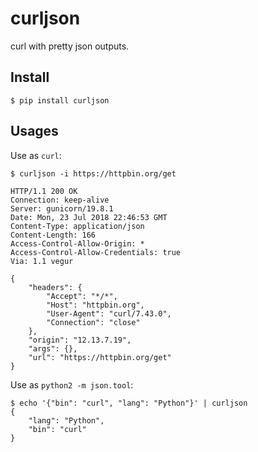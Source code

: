 # curljson

curl with pretty json outputs.

## Install

```
$ pip install curljson
```

## Usages

Use as `curl`:

```
$ curljson -i https://httpbin.org/get

HTTP/1.1 200 OK
Connection: keep-alive
Server: gunicorn/19.8.1
Date: Mon, 23 Jul 2018 22:46:53 GMT
Content-Type: application/json
Content-Length: 166
Access-Control-Allow-Origin: *
Access-Control-Allow-Credentials: true
Via: 1.1 vegur

{
    "headers": {
        "Accept": "*/*",
        "Host": "httpbin.org",
        "User-Agent": "curl/7.43.0",
        "Connection": "close"
    },
    "origin": "12.13.7.19",
    "args": {},
    "url": "https://httpbin.org/get"
}
```

Use as `python2 -m json.tool`:

```
$ echo '{"bin": "curl", "lang": "Python"}' | curljson
{
    "lang": "Python",
    "bin": "curl"
}
```
